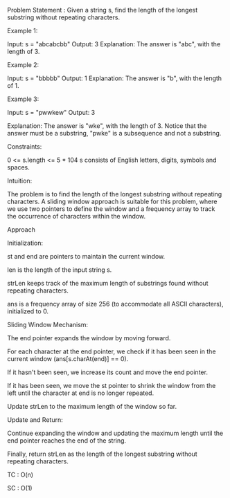 Problem Statement : Given a string s, find the length of the longest substring without repeating characters.

Example 1:

Input: s = "abcabcbb" Output: 3 Explanation: The answer is "abc", with the length of 3.

Example 2:

Input: s = "bbbbb" Output: 1 Explanation: The answer is "b", with the length of 1.

Example 3:

Input: s = "pwwkew" Output: 3

Explanation: The answer is "wke", with the length of 3. Notice that the answer must be a substring, "pwke" is a subsequence and not a substring.

Constraints:

0 <= s.length <= 5 * 104 s consists of English letters, digits, symbols and spaces.

Intuition:

The problem is to find the length of the longest substring without repeating characters. A sliding window approach is suitable for this problem, where we use two pointers to define the window and a frequency array to track the occurrence of characters within the window.

Approach

Initialization:

st and end are pointers to maintain the current window.

len is the length of the input string s.

strLen keeps track of the maximum length of substrings found without repeating characters.

ans is a frequency array of size 256 (to accommodate all ASCII characters), initialized to 0.

Sliding Window Mechanism:

The end pointer expands the window by moving forward.

For each character at the end pointer, we check if it has been seen in the current window (ans[s.charAt(end)] == 0).

If it hasn't been seen, we increase its count and move the end pointer.

If it has been seen, we move the st pointer to shrink the window from the left until the character at end is no longer repeated.

Update strLen to the maximum length of the window so far.

Update and Return:

Continue expanding the window and updating the maximum length until the end pointer reaches the end of the string.

Finally, return strLen as the length of the longest substring without repeating characters.

TC : O(n)

SC : O(1)
